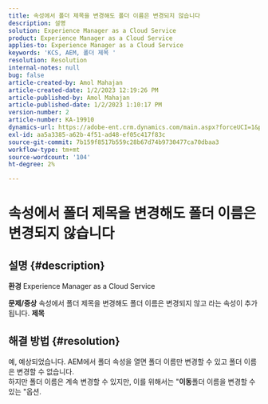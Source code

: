 ```yaml
---
title: 속성에서 폴더 제목을 변경해도 폴더 이름은 변경되지 않습니다
description: 설명
solution: Experience Manager as a Cloud Service
product: Experience Manager as a Cloud Service
applies-to: Experience Manager as a Cloud Service
keywords: 'KCS, AEM, 폴더 제목 '
resolution: Resolution
internal-notes: null
bug: false
article-created-by: Amol Mahajan
article-created-date: 1/2/2023 12:19:26 PM
article-published-by: Amol Mahajan
article-published-date: 1/2/2023 1:10:17 PM
version-number: 2
article-number: KA-19910
dynamics-url: https://adobe-ent.crm.dynamics.com/main.aspx?forceUCI=1&pagetype=entityrecord&etn=knowledgearticle&id=e2e964ae-978a-ed11-81ac-6045bd006ce9
exl-id: aa5a3385-a62b-4f51-ad48-ef05c417f83c
source-git-commit: 7b159f8517b559c28b67d74b9730477ca70dbaa3
workflow-type: tm+mt
source-wordcount: '104'
ht-degree: 2%

---
```


# 속성에서 폴더 제목을 변경해도 폴더 이름은 변경되지 않습니다

## 설명 {#description}

<b>환경</b>
Experience Manager as a Cloud Service


<b>문제/증상</b>
속성에서 폴더 제목을 변경해도 폴더 이름은 변경되지 않고 라는 속성이 추가됩니다. <b>제목</b>


## 해결 방법 {#resolution}

예, 예상되었습니다. AEM에서 폴더 속성을 열면 폴더 이름만 변경할 수 있고 폴더 이름은 변경할 수 없습니다.<br>
하지만 폴더 이름은 계속 변경할 수 있지만, 이를 위해서는 &quot;<b>이동</b>폴더 이름을 변경할 수 있는 &quot;옵션.
